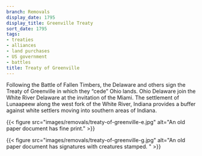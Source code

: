 ```yaml
---
branch: Removals
display_date: 1795
display_title: Greenville Treaty
sort_date: 1795
tags:
- treaties
- alliances
- land purchases
- US government
- battles
title: Treaty of Greenville
---
```


Following the Battle of Fallen Timbers, the Delaware and others sign the Treaty of Greenville in which they “cede” Ohio lands. Ohio Delaware join the White River Delaware at the invitation of the Miami. The settlement of Lunaapeew along the west fork of the White River, Indiana provides a buffer against white settlers moving into southern areas of Indiana.


{{< figure src="images/removals/treaty-of-greenville-e.jpg" alt="An old paper document has fine print." >}}


{{< figure src="images/removals/treaty-of-greenville-g.jpg" alt="An old paper document has signatures with creatures stamped. " >}}
